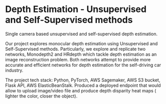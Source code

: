 # Depth Estimation - Unsupervised and Self-Supervised methods
Single camera based unsupervised and self-supervised depth estimation.

Our project explores monocular depth estimation using Unsupervised and Self-Supervised methods. Particularly, we explore and replicate two networks, Monodepth2 and HRdepth which tackle depth estimation as an image reconstruction problem. Both networks attempt to provide more accurate and efficient networks for depth estimation for the self-driving car industry.

The project tech stack: Python, PyTorch, AWS Sagemaker, AWS S3 bucket, Flask API, AWS ElasticBeanStalk. 
Produced a deployed endpoint that would allow to upload image/video file and produce depth disparity heat maps ( lighter the color, closer the object). 


